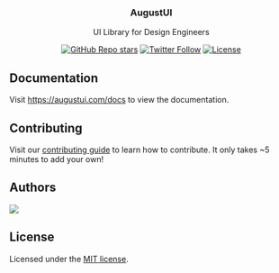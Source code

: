 <h3 align="center">AugustUI</h3>
<p align="center">
    UI Library for Design Engineers
</p>
<div align="center">
  <a href="https://github.com/rush-studio/augustui/stargazers"><img alt="GitHub Repo stars" src="https://img.shields.io/github/stars/rush-studio/augustui"></a>
  <a href="https://twitter.com/rush_studio"><img alt="Twitter Follow" src="https://img.shields.io/twitter/follow/rush_studio"></a>
  <a href="https://github.com/rush-studio/augustui/blob/main/LICENSE.md"><img alt="License" src="https://img.shields.io/badge/License-MIT-yellow.svg"></a>
  
</div>

## Documentation

Visit https://augustui.com/docs to view the documentation.

## Contributing

Visit our [contributing guide](https://github.com/rush-studio/augustui/blob/main/CONTRIBUTING.md) to learn how to contribute. It only takes ~5 minutes to add your own!

## Authors

<a href="https://github.com/rush-studio/augustui/graphs/contributors">
  <img src="https://contrib.rocks/image?repo=rush-studio/augustui" />
</a>

## License

Licensed under the [MIT license](https://github.com/rush-studio/augustui/blob/main/LICENSE.md).

